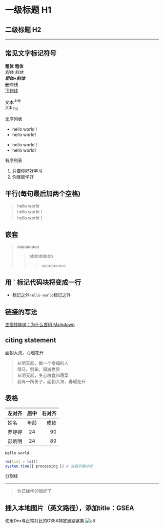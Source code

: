 # 一级标题 H1
## 二级标题 H2
***
## 常见文字标记符号
**粗体** __粗体__  
*斜体*  _斜体_  
***粗体+斜体***  
~~删除线~~   
<u>下划线</u>

文本<sup>上标  
文本<sub>下标  

无序列表
* hello world！
* hello world!
- hello world！
- hello world!

有序列表
1. 只要你好好学习
2. 你就能学好

## 平行(每句最后加两个空格)
> hello world  
> hello world！  
> hello world！ 
## 嵌套
> aaaaaaaaa
>> bbbbbbbbb
>>> cccccccccc


## 用 ` 标记代码块将变成一行
- 标记之外`hello world`标记之外

## 链接的写法
[生信技能树：为什么要用 Markdown](https://www.youtube.com/watch?v=VRYksS3jlEc&t=197s)



## citing statement 
面朝大海，心暖花开
> 从明天起，做一个幸福的人  
> 喂马、劈柴，周游世界  
> 从明天起，关心粮食和蔬菜  
> 我有一所房子，面朝大海，春暖花开  

## 表格
左对齐 | 居中 | 右对齐
:-  |  :-:  |  -:
姓名 | 年龄 | 成绩
罗婷婷 | 24 | 90
彭炳明 | 24 | 89

`Hello world`
```R
rm(list = ls())
system.time({ processing }) # 查看所需时间
```
分割线

***
> 你已经学的很好了

## 插入本地图片（英文路径），添加title：GSEA
使用Dex与正常对比的GSEA特定通路富集
![alt](./1.with_or_without_dex/1.with_or_without_dex_dex.jpeg "GSEA")